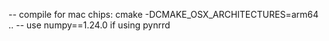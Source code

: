 -- compile for mac chips: cmake -DCMAKE_OSX_ARCHITECTURES=arm64 ..
-- use numpy==1.24.0 if using pynrrd